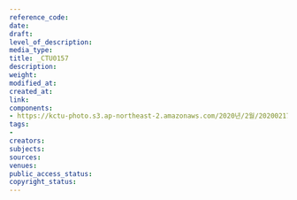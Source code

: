 ```yaml
---
reference_code: 
date: 
draft: 
level_of_description: 
media_type: 
title: _CTU0157
description: 
weight: 
modified_at: 
created_at: 
link: 
components:
- https://kctu-photo.s3.ap-northeast-2.amazonaws.com/2020년/2월/20200217_제70차+민주노총+정기대의원대회/_CTU0157.jpg
tags:
- 
creators: 
subjects: 
sources: 
venues: 
public_access_status: 
copyright_status: 
---
```

